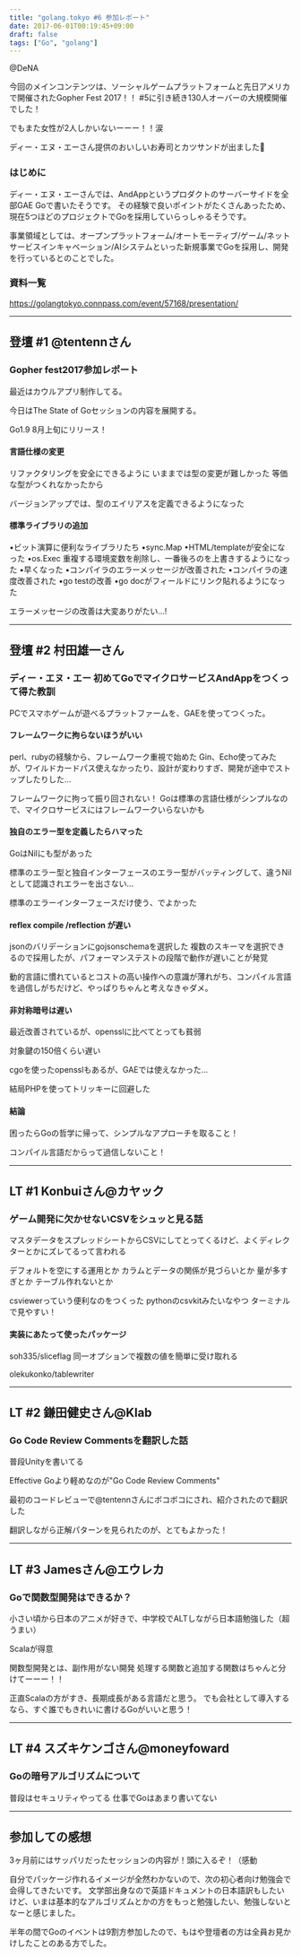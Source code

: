 ```yaml
---
title: "golang.tokyo #6 参加レポート"
date: 2017-06-01T00:19:45+09:00
draft: false
tags: ["Go", "golang"]
---
```


@DeNA

今回のメインコンテンツは、ソーシャルゲームプラットフォームと先日アメリカで開催されたGopher Fest 2017！！
#5に引き続き130人オーバーの大規模開催でした！

でもまた女性が2人しかいないーーー！！涙

ディー・エヌ・エーさん提供のおいしいお寿司とカツサンドが出ました🍣

### はじめに
ディー・エヌ・エーさんでは、AndAppというプロダクトのサーバーサイドを全部GAE Goで書いたそうです。
その経験で良いポイントがたくさんあったため、現在5つほどのプロジェクトでGoを採用していらっしゃるそうです。

事業領域としては、オープンプラットフォーム/オートモーティブ/ゲーム/ネットサービスインキャベーション/AIシステムといった新規事業でGoを採用し、開発を行っているとのことでした。

### 資料一覧
https://golangtokyo.connpass.com/event/57168/presentation/

***

## 登壇 #1 @tentennさん
### Gopher fest2017参加レポート

最近はカウルアプリ制作してる。

今日はThe State of Goセッションの内容を展開する。

Go1.9 8月上旬にリリース！

#### 言語仕様の変更
リファクタリングを安全にできるように
いままでは型の変更が難しかった
等価な型がつくれなかったから

バージョンアップでは、型のエイリアスを定義できるようになった

#### 標準ライブラリの追加
•ビット演算に便利なライブラリたち
•sync.Map
•HTML/templateが安全になった
•os.Exec
重複する環境変数を削除し、一番後ろのを上書きするようになった
•早くなった
•コンパイラのエラーメッセージが改善された
•コンパイラの速度改善された
•go testの改善
•go docがフィールドにリンク貼れるようになった

エラーメッセージの改善は大変ありがたい...!

***

## 登壇 #2 村田雄一さん
### ディー・エヌ・エー 初めてGoでマイクロサービスAndAppをつくって得た教訓

PCでスマホゲームが遊べるプラットファームを、GAEを使ってつくった。

#### フレームワークに拘らないほうがいい
perl、rubyの経験から、フレームワーク重視で始めた
Gin、Echo使ってみたが、ワイルドカードパス使えなかったり、設計が変わりすぎ、開発が途中でストップしたりした...

フレームワークに拘って振り回されない！
Goは標準の言語仕様がシンプルなので、マイクロサービスにはフレームワークいらないかも

#### 独自のエラー型を定義したらハマった
GoはNilにも型があった

標準のエラー型と独自インターフェースのエラー型がバッティングして、違うNilとして認識されエラーを出さない...

標準のエラーインターフェースだけ使う、でよかった

#### reflex compile /reflection が遅い

jsonのバリデーションにgojsonschemaを選択した
複数のスキーマを選択できるので採用したが、パフォーマンステストの段階で動作が遅いことが発覚

動的言語に慣れているとコストの高い操作への意識が薄れがち、コンパイル言語を過信しがちだけど、やっぱりちゃんと考えなきゃダメ。

#### 非対称暗号は遅い
最近改善されているが、opensslに比べてとっても貧弱

対象鍵の150倍くらい遅い

cgoを使ったopensslもあるが、GAEでは使えなかった...

結局PHPを使ってトリッキーに回避した

#### 結論
困ったらGoの哲学に帰って、シンプルなアプローチを取ること！

コンパイル言語だからって過信しないこと！

***

## LT #1 Konbuiさん@カヤック
### ゲーム開発に欠かせないCSVをシュッと見る話

マスタデータをスプレッドシートからCSVにしてとってくるけど、よくディレクターとかにズレてるって言われる

デフォルトを空にする運用とか
カラムとデータの関係が見づらいとか
量が多すぎとか
テーブル作れないとか

csviewerっていう便利なのをつくった
pythonのcsvkitみたいなやつ
ターミナルで見やすい！
 
#### 実装にあたって使ったパッケージ
soh335/sliceflag
同一オプションで複数の値を簡単に受け取れる

olekukonko/tablewriter 

***

## LT #2 鎌田健史さん@Klab
### Go Code Review Commentsを翻訳した話
普段Unityを書いてる

Effective Goより軽めなのが"Go Code Review Comments"

最初のコードレビューで@tentennさんにボコボコにされ、紹介されたので翻訳した

翻訳しながら正解パターンを見られたのが、とてもよかった！

***

## LT #3 Jamesさん@エウレカ
### Goで関数型開発はできるか？

小さい頃から日本のアニメが好きで、中学校でALTしながら日本語勉強した（超うまい）

Scalaが得意

関数型開発とは、副作用がない開発
処理する関数と追加する関数はちゃんと分けてーーー！！

正直Scalaの方がすき、長期成長がある言語だと思う。
でも会社として導入するなら、すぐ誰でもきれいに書けるGoがいいと思う！

***

## LT #4 スズキケンゴさん@moneyfoward
### Goの暗号アルゴリズムについて
普段はセキュリティやってる
仕事でGoはあまり書いてない

***

## 参加しての感想
3ヶ月前にはサッパリだったセッションの内容が！頭に入るぞ！（感動

自分でパッケージ作れるイメージが全然わかないので、次の初心者向け勉強会で会得してきたいです。
文学部出身なので英語ドキュメントの日本語訳もしたいけど、いまは基本的なアルゴリズムとかの方をもっと勉強したい、勉強しないとなーと感じました。

半年の間でGoのイベントは9割方参加したので、もはや登壇者の方は全員お見かけしたことのある方でした。